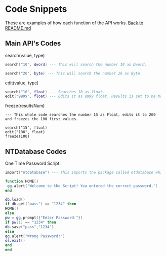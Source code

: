 # Code Snippets
These are examples of how each function of the API works.
[Back to README.md](./README.md)

## Main API's Codes

search(value, type)
```lua
search("10", dword) --- This will search the number 10 as Dword.

search("20", byte) --- This will search the number 20 as Byte.
```

edit(value, type)
```lua
search("10", float) --- Searches 10 as float.
edit("9999", float) --- Edits it as 9999 float. Results is set to be max 100 by default. It can be changed though.
```

freeze(resultsNum)
```
--- This whole code searches the number 15 as Float, edits it to 200 and freezes the 100 first values.

search("15", float)
edit("100", float)
freeze(100) 
```



## NTDatabase Codes

One Time Password Script:
```lua
import("ntdatabase") --- This imports the package called ntdatabase which is required.

function HOME()
 gg.alert("Welcome to the Script! You entered the correct password.")
end

db.load()
if db.get("pass") == "1234" then
HOME()
else
pw = gg.prompt({"Enter Password:"})
if pw[1] == "1234" then
db.save("pass","1234")
else
gg.alert("Wrong Password!")
os.exit()
end
end
```
